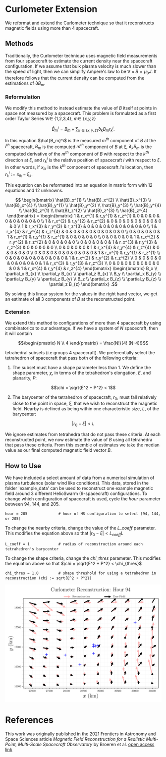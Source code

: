 # Curlometer Extension
We reformat and extend the Curlometer technique so that it reconstructs magnetic fields using more than 4 spacecraft.

## Methods
Traditionally, the Curlometer technique uses magnetic field measurements from four spacecraft to estimate the current density near the spacecraft configuration. If we assume that bulk plasma velocity is much slower than the speed of light, then we can simplify Ampere's law to be $\nabla \times B = \mu_0 J$. It therefore follows that the current density can be computed from the estimations of $\partial B_m$.

### Reformulation
We modify this method to instead estimate the value of $B$ itself at points in space not measured by a spacecraft. This problem is formulated as a first order Taylor Series $\forall i \in$ {1,2,3,4}, $m \in$ {*x,y,z*}

```math
\hat{B}_m^i=B_m+\sum_{k \in \{x,y,z\}} \partial_k B_{m} r_{k}^{i}.
```

In this equation $\hat{B_m}^i$ is the measured $m^{th}$ component of $B$ at the $i^{th}$ spacecraft, $B_m$ is the computed $m^{th}$ component of $B$ at $\xi$, $\partial_k B_{m}$ is the computed derivative of the $m^{th}$ component of $B$ with respect to the $k^{th}$ direction at $\xi$, and $r_k^{i}$ is the relative position of spacecraft $i$ with respect to $\xi$. In other words, if $x_{ik}$ is the $k^{th}$ component of spacecraft $i$'s location, then $r_k^{i} := x_{ik} - \xi_k$.

This equation can be reformatted into an equation in matrix form with 12 equations and 12 unknowns.

```math
 \begin{bmatrix} \hat{B}_x^{1} \\ \hat{B}_x^{2} \\ \hat{B}_x^{3} \\ \hat{B}_x^{4} \\ \hat{B}_y^{1} \\ \hat{B}_y^{2} \\ \hat{B}_y^{3} \\ \hat{B}_y^{4} \\ \hat{B}_z^{1} \\ \hat{B}_z^{2} \\ \hat{B}_z^{3} \\ \hat{B}_z^{4}  \end{bmatrix}  
=
\begin{bmatrix}
1 & r_x^{1} & r_y^{1} & r_z^{1} & 0 & 0 & 0 & 0 & 0 & 0 & 0 & 0 \\
1 & r_x^{2} & r_y^{2} & r_z^{2} & 0 & 0 & 0 & 0 & 0 & 0 & 0 & 0 \\
1 & r_x^{3} & r_y^{3} & r_z^{3} & 0 & 0 & 0 & 0 & 0 & 0 & 0 & 0 \\
1 & r_x^{4} & r_y^{4} & r_z^{4} & 0 & 0 & 0 & 0 & 0 & 0 & 0 & 0 \\
0 & 0 & 0 & 0 & 1 & r_x^{1} & r_y^{1} & r_z^{1} & 0 & 0 & 0 & 0 \\
0 & 0 & 0 & 0 & 1 & r_x^{2} & r_y^{2} & r_z^{2} & 0 & 0 & 0 & 0 \\
0 & 0 & 0 & 0 & 1 & r_x^{3} & r_y^{3} & r_z^{3} & 0 & 0 & 0 & 0 \\
0 & 0 & 0 & 0 & 1 & r_x^{4} & r_y^{4} & r_z^{4} & 0 & 0 & 0 & 0 \\
0 & 0 & 0 & 0 & 0 & 0 & 0 & 0 & 1 & r_x^{1} & r_y^{1} & r_z^{1} \\
0 & 0 & 0 & 0 & 0 & 0 & 0 & 0 & 1 & r_x^{2} & r_y^{2} & r_z^{2} \\
0 & 0 & 0 & 0 & 0 & 0 & 0 & 0 & 1 & r_x^{3} & r_y^{3} & r_z^{3} \\
0 & 0 & 0 & 0 & 0 & 0 & 0 & 0 & 1 & r_x^{4} & r_y^{4} & r_z^{4}
\end{bmatrix}
\begin{bmatrix} B_x \\ \partial_x B_{x} \\ \partial_y B_{x} \\ \partial_z B_{x} \\ B_y \\ \partial_x B_{y} \\ \partial_y B_{y} \\ \partial_z B_{y} \\ B_z \\ \partial_x B_{z} \\ \partial_y B_{z} \\ \partial_z B_{z}  \end{bmatrix} .
```
By solving this linear system for the values in the right hand vector, we get an estimate of all 3 components of $B$ at the reconstructed point.

### Extension
We extend this method to configurations of more than 4 spacecraft by using combinatorics to our advantage. If we have a system of $N$ spacecraft, then it will contain 
```math
\begin{pmatrix} N \\ 4 \end{pmatrix} = \frac{N!}{4! (N-4)!}
```
tetrahedral subsets (i.e groups 4 spacecraft). We preferentially select the tetrahedron of spacecraft that pass both of the following criteria:
1. The subset must have a shape parameter less than 1. We define the shape parameter, $\chi$, in terms of the tetrahedron's elongation, $E$, and planarity, $P$:
```math
\chi = \sqrt{E^2 + P^2} < 1
```
2. The barycenter of the tetrahedron of spacecraft, $r_0$, must fall relatively close to the point in space, $\xi$, that we wish to reconstruct the magnetic field. Nearby is defined as being within one characteristic size, $L$, of the barycenter:
```math
|r_0 - \xi| < L
```

We ignore estimates from tetrahedra that do not pass these criteria. At each reconstructed point, we now estimate the value of $B$ using all tetrahedra that pass these criteria. From this esemble of estimates we take the median value as our final computed magnetic field vector $B$.



## How to Use
We have included a select amount of data from a numerical simulation of plasma turbulence (solar wind like conditions). This data, stored in the folder 'example_data' can be used to reconstruct one example magnetic field around 3 different HelioSwarm (9-spacecraft) configurations. To change which configuration of spacecraft is used, cycle the *hour* parameter between 94, 144, and 205.
```
hour = 205              # hour of HS configuration to select [94, 144, or 205]
```
To change the nearby criteria, change the value of the *L_coeff* parameter. This modifies the equation above so that $|r_0 - \xi| < L_{coeff} L$
```
L_coeff = 1             # radius of reconstruction around each tetrahedron's barycenter
```
To change the shape criteria, change the *chi_thres* parameter. This modifies the equation above so that $\chi = \sqrt{E^2 + P^2} < \chi_{thres}$
```
chi_thres = 1.0         # shape threshold for using a tetrahedron in reconstruction (chi := sqrt{E^2 + P^2})
```

![Example Reconstruction](Curlometer_Reconstruction/figures/Brecon_hour94.png)


# References
This work was originally published in the 2021 Frontiers in Astronomy and Space Sciences article *Magnetic Field Reconstruction for a Realistic Multi-Point, Multi-Scale Spacecraft Observatory* by Broeren et al.
[open access link](https://doi.org/10.3389/fspas.2021.727076)

